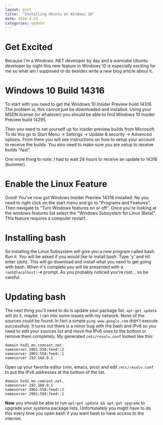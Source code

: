 ```yaml
---
layout: post
title:  "Installing Ubuntu on Windows 10"
date: 2016-4-13
categories: update
---
```


# Get Excited

Because I'm a Windows .NET developer by day and a wannabe Ubuntu developer by night this new
feature in Windows 10 is especially exciting for me so what am I supposed to do besides
write a new blog article about it.

# Windows 10 Build 14316

To start with you need to get the Windows 10 Insider Preview build 14316.
The problem is, this cannot just be downloaded and installed. Using your MSDN license
(or whatever) you should be able to find  Windows 10 Insider Preview build 14295.

Then you need to set yourself up for insider preview builds from Microsoft. To do this
go to Start Menu -> Settings -> Update & security -> Advanced options. From there
you will see instructions on how to setup your account to receive the builds. You also
need to make sure you are setup to receive builds "fast".

One more thing to note: I had to wait 24 hours to receive an update to 14316 (bummer).

# Enable the Linux Feature

Good! You've now got Windows Insider Preview 14316 installed. No you need to right click on
the start menu and go to "Programs and Features". Then navigate to "Turn Windows features on or off".
Once you're looking at the windows features list select the "Windows Subsystem for Linux (Beta)".
This feature requires a computer restart.

# Installing bash

So installing the Linux Subsystem will give you a new program called bash. Run it.
You will be asked if you would like to install bash. Type 'y' and hit enter (duh). This will go
download and install what you need to get going with bash. When it's complete you will be presented
with a `root@localhost:~#` prompt. As you probably noticed you're root... so be careful.

# Updating bash

The next thing you'll need to do is update your package list. `apt-get update` will do it, maybe.
I ran into some issues with my network. None of the sources could be found. In fact a simple
`ping www.google.com` didn't execute successfuly. It turns out there is a minor bug with the bash
and IPv6 so you need to edit your sources list and move the IPv6 ones to the bottom or remove them
completely. My generated `/etc/resolv.conf` looked like this:

```
domain hsd1.mn.comcast.net.
nameserver 2001:558:feed::2
nameserver 2001:558:feed::1
nameserver 192.168.0.1
```

Open up your favorite editor (vim, emacs, pico) and edit `/etc/resolv.conf` to put the IPv6 addresses
at the bottom of the list.

```
domain hsd1.mn.comcast.net.
nameserver 192.168.0.1
nameserver 2001:558:feed::2
nameserver 2001:558:feed::1
```

**Now** you should be able to run `apt-get update && apt-get upgrade` to upgrade your systems package lists.
Unfortunately you might have to do this every time you open bash if you want bash to have access to the internet.

